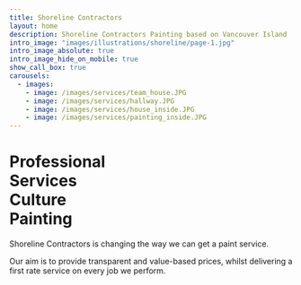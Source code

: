 ```yaml
---
title: Shoreline Contractors
layout: home
description: Shoreline Contractors Painting based on Vancouver Island
intro_image: "images/illustrations/shoreline/page-1.jpg"
intro_image_absolute: true
intro_image_hide_on_mobile: true
show_call_box: true
carousels:
  - images: 
    - image: /images/services/team_house.JPG
    - image: /images/services/hallway.JPG
    - image: /images/services/house_inside.JPG
    - image: /images/services/painting_inside.JPG
---
```

<div id="site_brand">
<h1 id="brand_h1">
  <span>Professional</span>
  <div class="message">
    <div class="word1">Services</div>
    <div class="word2">Culture</div>
    <div class="word3">Painting</div>
  </div>
</h1>
</div>

<p>Shoreline Contractors is changing the way we can get a paint service.</p>
<p>Our aim is to provide transparent and value-based prices, whilst delivering a first rate service on every job we perform.
</p>

 